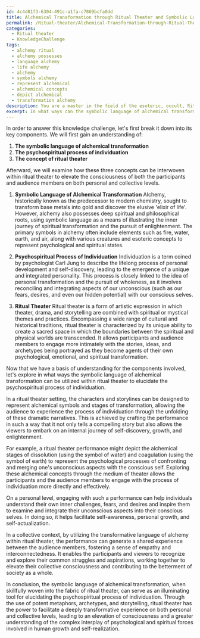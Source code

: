 ```yaml
---
id: 4c4d81f3-6304-491c-a1fa-c7869bcfa0dd
title: Alchemical Transformation through Ritual Theater and Symbolic Language
permalink: /Ritual-theater/Alchemical-Transformation-through-Ritual-Theater-and-Symbolic-Language/
categories:
  - Ritual theater
  - KnowledgeChallenge
tags:
  - alchemy ritual
  - alchemy possesses
  - language alchemy
  - life alchemy
  - alchemy
  - symbols alchemy
  - represent alchemical
  - alchemical concepts
  - depict alchemical
  - transformation alchemy
description: You are a master in the field of the esoteric, occult, Ritual theater and Education. You are a writer of tests, challenges, textbooks and deep knowledge on Ritual theater for initiates and students to gain deep insights and understanding from. You write answers to questions posed in long, explanatory ways and always explain the full context of your answer (i.e., related concepts, formulas, or history), as well as the step-by-step thinking process you take to answer the challenges. Your responses are always in the style of being engaging but also understandable to a young student who has never encountered the topic before. Summarize the key themes, ideas, and conclusions at the end.
excerpt: In what ways can the symbolic language of alchemical transformation be utilized within ritual theater to elucidate the psychospiritual process of individuation, and how can this be employed in both a personal and collective context to elevate the consciousness of the participants and audience?
---
```

In order to answer this knowledge challenge, let's first break it down into its key components. We will first gain an understanding of:

1. **The symbolic language of alchemical transformation**
2. **The psychospiritual process of individuation**
3. **The concept of ritual theater**

Afterward, we will examine how these three concepts can be interwoven within ritual theater to elevate the consciousness of both the participants and audience members on both personal and collective levels.

1. **Symbolic Language of Alchemical Transformation**
Alchemy, historically known as the predecessor to modern chemistry, sought to transform base metals into gold and discover the elusive 'elixir of life'. However, alchemy also possesses deep spiritual and philosophical roots, using symbolic language as a means of illustrating the inner journey of spiritual transformation and the pursuit of enlightenment. The primary symbols in alchemy often include elements such as fire, water, earth, and air, along with various creatures and esoteric concepts to represent psychological and spiritual states.

2. **Psychospiritual Process of Individuation**
Individuation is a term coined by psychologist Carl Jung to describe the lifelong process of personal development and self-discovery, leading to the emergence of a unique and integrated personality. This process is closely linked to the idea of personal transformation and the pursuit of wholeness, as it involves reconciling and integrating aspects of our unconscious (such as our fears, desires, and even our hidden potential) with our conscious selves.

3. **Ritual Theater**
Ritual theater is a form of artistic expression in which theater, drama, and storytelling are combined with spiritual or mystical themes and practices. Encompassing a wide range of cultural and historical traditions, ritual theater is characterized by its unique ability to create a sacred space in which the boundaries between the spiritual and physical worlds are transcended. It allows participants and audience members to engage more intimately with the stories, ideas, and archetypes being portrayed as they become agents of their own psychological, emotional, and spiritual transformation.

Now that we have a basis of understanding for the components involved, let's explore in what ways the symbolic language of alchemical transformation can be utilized within ritual theater to elucidate the psychospiritual process of individuation.

In a ritual theater setting, the characters and storylines can be designed to represent alchemical symbols and stages of transformation, allowing the audience to experience the process of individuation through the unfolding of these dramatic narratives. This is achieved by crafting the performance in such a way that it not only tells a compelling story but also allows the viewers to embark on an internal journey of self-discovery, growth, and enlightenment.

For example, a ritual theater performance might depict the alchemical stages of dissolution (using the symbol of water) and coagulation (using the symbol of earth) to represent the psychological processes of confronting and merging one's unconscious aspects with the conscious self. Exploring these alchemical concepts through the medium of theater allows the participants and the audience members to engage with the process of individuation more directly and effectively.

On a personal level, engaging with such a performance can help individuals understand their own inner challenges, fears, and desires and inspire them to examine and integrate their unconscious aspects into their conscious selves. In doing so, it helps facilitate self-awareness, personal growth, and self-actualization.

In a collective context, by utilizing the transformative language of alchemy within ritual theater, the performance can generate a shared experience between the audience members, fostering a sense of empathy and interconnectedness. It enables the participants and viewers to recognize and explore their common struggles and aspirations, working together to elevate their collective consciousness and contributing to the betterment of society as a whole.

In conclusion, the symbolic language of alchemical transformation, when skillfully woven into the fabric of ritual theater, can serve as an illuminating tool for elucidating the psychospiritual process of individuation. Through the use of potent metaphors, archetypes, and storytelling, ritual theater has the power to facilitate a deeply transformative experience on both personal and collective levels, leading to an elevation of consciousness and a greater understanding of the complex interplay of psychological and spiritual forces involved in human growth and self-realization.
